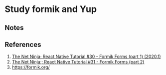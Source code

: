 # Study formik and Yup

## Notes

## References

1. [The Net Ninja; React Native Tutorial #30 - Formik Forms (part 1) (2020.1)](https://youtu.be/t4Q1s8WntlA)
2. [The Net Ninja;; React Native Tutorial #31 - Formik Forms (part 2)](https://youtu.be/urzVC5Zr-JM)
3. https://formik.org/